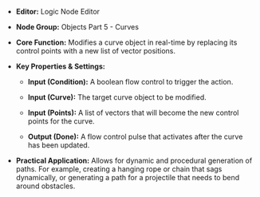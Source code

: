 - **Editor:** Logic Node Editor
    
- **Node Group:** Objects Part 5 - Curves
    
- **Core Function:** Modifies a curve object in real-time by replacing its control points with a new list of vector positions.
    
- **Key Properties & Settings:**
    
    - **Input (Condition):** A boolean flow control to trigger the action.
        
    - **Input (Curve):** The target curve object to be modified.
        
    - **Input (Points):** A list of vectors that will become the new control points for the curve.
        
    - **Output (Done):** A flow control pulse that activates after the curve has been updated.
        
- **Practical Application:** Allows for dynamic and procedural generation of paths. For example, creating a hanging rope or chain that sags dynamically, or generating a path for a projectile that needs to bend around obstacles.